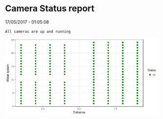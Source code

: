 Camera Status report
================
17/05/2017 - 01:05:08

    All cameras are up and running

![](camreport_files/figure-markdown_github/unnamed-chunk-2-1.png)
